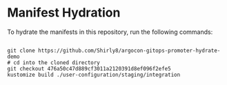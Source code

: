 
# Manifest Hydration

To hydrate the manifests in this repository, run the following commands:

```shell

git clone https://github.com/Shirly8/argocon-gitops-promoter-hydrate-demo
# cd into the cloned directory
git checkout 476a50c47d889cf3011a2120391d8ef096f2efe5
kustomize build ./user-configuration/staging/integration
```
